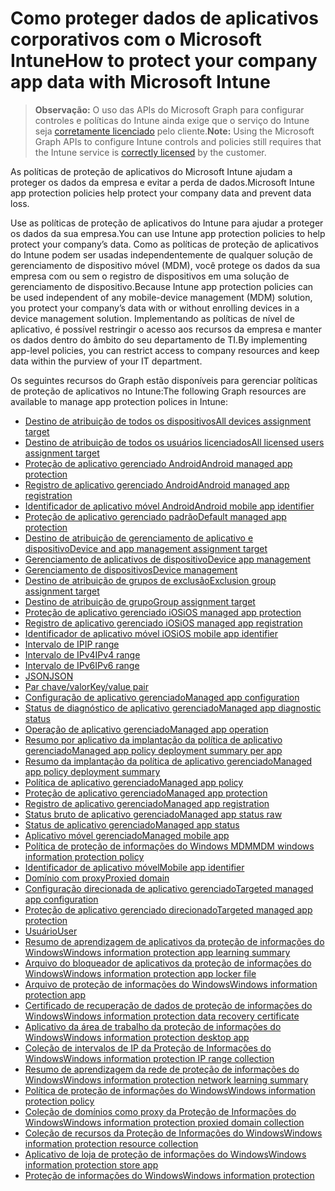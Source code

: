 # <a name="how-to-protect-your-company-app-data-with-microsoft-intune"></a><span data-ttu-id="b6b76-101">Como proteger dados de aplicativos corporativos com o Microsoft Intune</span><span class="sxs-lookup"><span data-stu-id="b6b76-101">How to protect your company app data with Microsoft Intune</span></span>

> <span data-ttu-id="b6b76-102">**Observação:** O uso das APIs do Microsoft Graph para configurar controles e políticas do Intune ainda exige que o serviço do Intune seja [corretamente licenciado](https://www.microsoft.com/pt-BR/cloud-platform/microsoft-intune-pricing) pelo cliente.</span><span class="sxs-lookup"><span data-stu-id="b6b76-102">**Note:** Using the Microsoft Graph APIs to configure Intune controls and policies still requires that the Intune service is [correctly licensed](https://www.microsoft.com/pt-BR/cloud-platform/microsoft-intune-pricing) by the customer.</span></span>

<span data-ttu-id="b6b76-103">As políticas de proteção de aplicativos do Microsoft Intune ajudam a proteger os dados da empresa e evitar a perda de dados.</span><span class="sxs-lookup"><span data-stu-id="b6b76-103">Microsoft Intune app protection policies help protect your company data and prevent data loss.</span></span>

<span data-ttu-id="b6b76-104">Use as políticas de proteção de aplicativos do Intune para ajudar a proteger os dados da sua empresa.</span><span class="sxs-lookup"><span data-stu-id="b6b76-104">You can use Intune app protection policies to help protect your company’s data.</span></span> <span data-ttu-id="b6b76-105">Como as políticas de proteção de aplicativos do Intune podem ser usadas independentemente de qualquer solução de gerenciamento de dispositivo móvel (MDM), você protege os dados da sua empresa com ou sem o registro de dispositivos em uma solução de gerenciamento de dispositivo.</span><span class="sxs-lookup"><span data-stu-id="b6b76-105">Because Intune app protection policies can be used independent of any mobile-device management (MDM) solution, you protect your company’s data with or without enrolling devices in a device management solution.</span></span> <span data-ttu-id="b6b76-106">Implementando as políticas de nível de aplicativo, é possível restringir o acesso aos recursos da empresa e manter os dados dentro do âmbito do seu departamento de TI.</span><span class="sxs-lookup"><span data-stu-id="b6b76-106">By implementing app-level policies, you can restrict access to company resources and keep data within the purview of your IT department.</span></span>

<span data-ttu-id="b6b76-107">Os seguintes recursos do Graph estão disponíveis para gerenciar políticas de proteção de aplicativos no Intune:</span><span class="sxs-lookup"><span data-stu-id="b6b76-107">The following Graph resources are available to manage app protection polices in Intune:</span></span>

- [<span data-ttu-id="b6b76-108">Destino de atribuição de todos os dispositivos</span><span class="sxs-lookup"><span data-stu-id="b6b76-108">All devices assignment target</span></span>](intune_mam_alldevicesassignmenttarget.md)
- [<span data-ttu-id="b6b76-109">Destino de atribuição de todos os usuários licenciados</span><span class="sxs-lookup"><span data-stu-id="b6b76-109">All licensed users assignment target</span></span>](intune_mam_alllicensedusersassignmenttarget.md)
- [<span data-ttu-id="b6b76-110">Proteção de aplicativo gerenciado Android</span><span class="sxs-lookup"><span data-stu-id="b6b76-110">Android managed app protection</span></span>](intune_mam_androidmanagedappprotection.md)
- [<span data-ttu-id="b6b76-111">Registro de aplicativo gerenciado Android</span><span class="sxs-lookup"><span data-stu-id="b6b76-111">Android managed app registration</span></span>](intune_mam_androidmanagedappregistration.md)
- [<span data-ttu-id="b6b76-112">Identificador de aplicativo móvel Android</span><span class="sxs-lookup"><span data-stu-id="b6b76-112">Android mobile app identifier</span></span>](intune_mam_androidmobileappidentifier.md)
- [<span data-ttu-id="b6b76-113">Proteção de aplicativo gerenciado padrão</span><span class="sxs-lookup"><span data-stu-id="b6b76-113">Default managed app protection</span></span>](intune_mam_defaultmanagedappprotection.md)
- [<span data-ttu-id="b6b76-114">Destino de atribuição de gerenciamento de aplicativo e dispositivo</span><span class="sxs-lookup"><span data-stu-id="b6b76-114">Device and app management assignment target</span></span>](intune_mam_deviceandappmanagementassignmenttarget.md)
- [<span data-ttu-id="b6b76-115">Gerenciamento de aplicativos de dispositivo</span><span class="sxs-lookup"><span data-stu-id="b6b76-115">Device app management</span></span>](intune_mam_deviceappmanagement.md)
- [<span data-ttu-id="b6b76-116">Gerenciamento de dispositivos</span><span class="sxs-lookup"><span data-stu-id="b6b76-116">Device management</span></span>](intune_wip_devicemanagement.md)
- [<span data-ttu-id="b6b76-117">Destino de atribuição de grupos de exclusão</span><span class="sxs-lookup"><span data-stu-id="b6b76-117">Exclusion group assignment target</span></span>](intune_mam_exclusiongroupassignmenttarget.md)
- [<span data-ttu-id="b6b76-118">Destino de atribuição de grupo</span><span class="sxs-lookup"><span data-stu-id="b6b76-118">Group assignment target</span></span>](intune_mam_groupassignmenttarget.md)
- [<span data-ttu-id="b6b76-119">Proteção de aplicativo gerenciado iOS</span><span class="sxs-lookup"><span data-stu-id="b6b76-119">iOS managed app protection</span></span>](intune_mam_iosmanagedappprotection.md)
- [<span data-ttu-id="b6b76-120">Registro de aplicativo gerenciado iOS</span><span class="sxs-lookup"><span data-stu-id="b6b76-120">iOS managed app registration</span></span>](intune_mam_iosmanagedappregistration.md)
- [<span data-ttu-id="b6b76-121">Identificador de aplicativo móvel iOS</span><span class="sxs-lookup"><span data-stu-id="b6b76-121">iOS mobile app identifier</span></span>](intune_mam_iosmobileappidentifier.md)
- [<span data-ttu-id="b6b76-122">Intervalo de IP</span><span class="sxs-lookup"><span data-stu-id="b6b76-122">IP range</span></span>](intune_mam_iprange.md)
- [<span data-ttu-id="b6b76-123">Intervalo de IPv4</span><span class="sxs-lookup"><span data-stu-id="b6b76-123">IPv4 range</span></span>](intune_mam_ipv4range.md)
- [<span data-ttu-id="b6b76-124">Intervalo de IPv6</span><span class="sxs-lookup"><span data-stu-id="b6b76-124">IPv6 range</span></span>](intune_mam_ipv6range.md)
- [<span data-ttu-id="b6b76-125">JSON</span><span class="sxs-lookup"><span data-stu-id="b6b76-125">JSON</span></span>](intune_mam_json.md)
- [<span data-ttu-id="b6b76-126">Par chave/valor</span><span class="sxs-lookup"><span data-stu-id="b6b76-126">Key/value pair</span></span>](intune_mam_keyvaluepair.md)
- [<span data-ttu-id="b6b76-127">Configuração de aplicativo gerenciado</span><span class="sxs-lookup"><span data-stu-id="b6b76-127">Managed app configuration</span></span>](intune_mam_managedappconfiguration.md)
- [<span data-ttu-id="b6b76-128">Status de diagnóstico de aplicativo gerenciado</span><span class="sxs-lookup"><span data-stu-id="b6b76-128">Managed app diagnostic status</span></span>](intune_mam_managedappdiagnosticstatus.md)
- [<span data-ttu-id="b6b76-129">Operação de aplicativo gerenciado</span><span class="sxs-lookup"><span data-stu-id="b6b76-129">Managed app operation</span></span>](intune_mam_managedappoperation.md)
- [<span data-ttu-id="b6b76-130">Resumo por aplicativo da implantação da política de aplicativo gerenciado</span><span class="sxs-lookup"><span data-stu-id="b6b76-130">Managed app policy deployment summary per app</span></span>](intune_mam_managedapppolicydeploymentsummaryperapp.md)
- [<span data-ttu-id="b6b76-131">Resumo da implantação da política de aplicativo gerenciado</span><span class="sxs-lookup"><span data-stu-id="b6b76-131">Managed app policy deployment summary</span></span>](intune_mam_managedapppolicydeploymentsummary.md)
- [<span data-ttu-id="b6b76-132">Política de aplicativo gerenciado</span><span class="sxs-lookup"><span data-stu-id="b6b76-132">Managed app policy</span></span>](intune_mam_managedapppolicy.md)
- [<span data-ttu-id="b6b76-133">Proteção de aplicativo gerenciado</span><span class="sxs-lookup"><span data-stu-id="b6b76-133">Managed app protection</span></span>](intune_mam_managedappprotection.md)
- [<span data-ttu-id="b6b76-134">Registro de aplicativo gerenciado</span><span class="sxs-lookup"><span data-stu-id="b6b76-134">Managed app registration</span></span>](intune_mam_managedappregistration.md)
- [<span data-ttu-id="b6b76-135">Status bruto de aplicativo gerenciado</span><span class="sxs-lookup"><span data-stu-id="b6b76-135">Managed app status raw</span></span>](intune_mam_managedappstatusraw.md)
- [<span data-ttu-id="b6b76-136">Status de aplicativo gerenciado</span><span class="sxs-lookup"><span data-stu-id="b6b76-136">Managed app status</span></span>](intune_mam_managedappstatus.md)
- [<span data-ttu-id="b6b76-137">Aplicativo móvel gerenciado</span><span class="sxs-lookup"><span data-stu-id="b6b76-137">Managed mobile app</span></span>](intune_mam_managedmobileapp.md)
- [<span data-ttu-id="b6b76-138">Política de proteção de informações do Windows MDM</span><span class="sxs-lookup"><span data-stu-id="b6b76-138">MDM windows information protection policy</span></span>](intune_mam_mdmwindowsinformationprotectionpolicy.md)
- [<span data-ttu-id="b6b76-139">Identificador de aplicativo móvel</span><span class="sxs-lookup"><span data-stu-id="b6b76-139">Mobile app identifier</span></span>](intune_mam_mobileappidentifier.md)
- [<span data-ttu-id="b6b76-140">Domínio com proxy</span><span class="sxs-lookup"><span data-stu-id="b6b76-140">Proxied domain</span></span>](intune_mam_proxieddomain.md)
- [<span data-ttu-id="b6b76-141">Configuração direcionada de aplicativo gerenciado</span><span class="sxs-lookup"><span data-stu-id="b6b76-141">Targeted managed app configuration</span></span>](intune_mam_targetedmanagedappconfiguration.md)
- [<span data-ttu-id="b6b76-142">Proteção de aplicativo gerenciado direcionado</span><span class="sxs-lookup"><span data-stu-id="b6b76-142">Targeted managed app protection</span></span>](intune_mam_targetedmanagedappprotection.md)
- [<span data-ttu-id="b6b76-143">Usuário</span><span class="sxs-lookup"><span data-stu-id="b6b76-143">User</span></span>](intune_mam_user.md)
- [<span data-ttu-id="b6b76-144">Resumo de aprendizagem de aplicativos da proteção de informações do Windows</span><span class="sxs-lookup"><span data-stu-id="b6b76-144">Windows information protection app learning summary</span></span>](intune_wip_windowsinformationprotectionapplearningsummary.md)
- [<span data-ttu-id="b6b76-145">Arquivo do bloqueador de aplicativos da proteção de informações do Windows</span><span class="sxs-lookup"><span data-stu-id="b6b76-145">Windows information protection app locker file</span></span>](intune_mam_windowsinformationprotectionapplockerfile.md)
- [<span data-ttu-id="b6b76-146">Arquivo de proteção de informações do Windows</span><span class="sxs-lookup"><span data-stu-id="b6b76-146">Windows information protection app</span></span>](intune_mam_windowsinformationprotectionapp.md)
- [<span data-ttu-id="b6b76-147">Certificado de recuperação de dados de proteção de informações do Windows</span><span class="sxs-lookup"><span data-stu-id="b6b76-147">Windows information protection data recovery certificate</span></span>](intune_mam_windowsinformationprotectiondatarecoverycertificate.md)
- [<span data-ttu-id="b6b76-148">Aplicativo da área de trabalho da proteção de informações do Windows</span><span class="sxs-lookup"><span data-stu-id="b6b76-148">Windows information protection desktop app</span></span>](intune_mam_windowsinformationprotectiondesktopapp.md)
- [<span data-ttu-id="b6b76-149">Coleção de intervalos de IP da Proteção de Informações do Windows</span><span class="sxs-lookup"><span data-stu-id="b6b76-149">Windows information protection IP range collection</span></span>](intune_mam_windowsinformationprotectioniprangecollection.md)
- [<span data-ttu-id="b6b76-150">Resumo de aprendizagem da rede de proteção de informações do Windows</span><span class="sxs-lookup"><span data-stu-id="b6b76-150">Windows information protection network learning summary</span></span>](intune_wip_windowsinformationprotectionnetworklearningsummary.md)
- [<span data-ttu-id="b6b76-151">Política de proteção de informações do Windows</span><span class="sxs-lookup"><span data-stu-id="b6b76-151">Windows information protection policy</span></span>](intune_mam_windowsinformationprotectionpolicy.md)
- [<span data-ttu-id="b6b76-152">Coleção de domínios como proxy da Proteção de Informações do Windows</span><span class="sxs-lookup"><span data-stu-id="b6b76-152">Windows information protection proxied domain collection</span></span>](intune_mam_windowsinformationprotectionproxieddomaincollection.md)
- [<span data-ttu-id="b6b76-153">Coleção de recursos da Proteção de Informações do Windows</span><span class="sxs-lookup"><span data-stu-id="b6b76-153">Windows information protection resource collection</span></span>](intune_mam_windowsinformationprotectionresourcecollection.md)
- [<span data-ttu-id="b6b76-154">Aplicativo de loja de proteção de informações do Windows</span><span class="sxs-lookup"><span data-stu-id="b6b76-154">Windows information protection store app</span></span>](intune_mam_windowsinformationprotectionstoreapp.md)
- [<span data-ttu-id="b6b76-155">Proteção de informações do Windows</span><span class="sxs-lookup"><span data-stu-id="b6b76-155">Windows information protection</span></span>](intune_mam_windowsinformationprotection.md)
